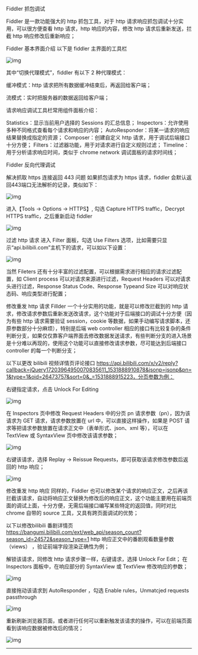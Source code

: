 Fiddler 抓包调试


Fiddler 是一款功能强大的 http 抓包工具，对于 http 请求响应抓包调试十分实用，可以很方便查看 http 请求，http 响应的内容，修改 http 请求后重新发送，拦截 http 响应修改后重新响应；

 

Fiddler 基本界面介绍
以下是 fiddler 主界面的工具栏

![img](https://img-blog.csdn.net/20180718134613858?watermark/2/text/aHR0cHM6Ly9ibG9nLmNzZG4ubmV0L0FsX2Fzc2Fk/font/5a6L5L2T/fontsize/400/fill/I0JBQkFCMA==/dissolve/70)

 

其中“切换代理模式”，fiddler 有以下 2 种代理模式：

缓冲模式：http 请求把所有数据缓冲结束后，再返回给客户端；

流模式：实时把服务器的数据返回给客户端；

 

请求响应调试工具栏常用组件面板介绍：

Statistics：显示当前用户选择的 Sessions 的汇总信息；
Inspectors：允许使用多种不同格式查看每个请求和响应的内容；
AutoResponder：将某一请求的响应结果替换成指定的资源；
Composer：创建自定义 http 请求，用于调试后端接口十分方便；
Filters：过滤器功能，用于对请求进行自定义规则过滤；
Timeline：用于分析请求响应时间，类似于 chrome network 调试面板的请求时间线；




Fiddler 反向代理调试


解决抓取 https 连接返回 443 问题
如果抓包请求为 https 请求，fiddler 会默认返回443端口无法解析的记录，类似如下：

![img](https://img-blog.csdn.net/20180718134640349?watermark/2/text/aHR0cHM6Ly9ibG9nLmNzZG4ubmV0L0FsX2Fzc2Fk/font/5a6L5L2T/fontsize/400/fill/I0JBQkFCMA==/dissolve/70)

进入【Tools -> Options -> HTTPS】, 勾选 Capture HTTPS traffic，Decrypt HTTPS traffic，之后重新启动 fiddler

![img](https://img-blog.csdn.net/20180718134702909?watermark/2/text/aHR0cHM6Ly9ibG9nLmNzZG4ubmV0L0FsX2Fzc2Fk/font/5a6L5L2T/fontsize/400/fill/I0JBQkFCMA==/dissolve/70)

 

过滤 http 请求
进入 Filter 面板，勾选 Use Filters 选项，比如需要只显示“api.bilibili.com”主机下的请求，可以如以下设置：

![img](https://img-blog.csdn.net/20180718134720273?watermark/2/text/aHR0cHM6Ly9ibG9nLmNzZG4ubmV0L0FsX2Fzc2Fk/font/5a6L5L2T/fontsize/400/fill/I0JBQkFCMA==/dissolve/70)

当然 Fileters 还有十分丰富的过滤配置，可以根据需求进行相应的请求过滤配置，如 Client process 可以对请求来源进行过滤，Request Headers 可以对请求头进行过滤，Response Status Code、Response Typeand Size 可以对响应状态码、响应类型进行配置；

 

修改重发 http 请求
Fillder 一个十分实用的功能，就是可以修改拦截到的 http 请求，修改请求参数后重新发送改请求，这个功能对于后端接口的调试十分方便（因为有些 http 请求需要验证 session，cookie 等数据，如果手动编写请求脚本，还原参数部分十分麻烦），特别是后端 web controller 相应的接口有比较复杂的条件判断分支，如果仅仅靠客户端界面去修改数据发送请求，有些判断分支的进入场景是十分难以再现的，使用这个功能可以直接修改请求参数，尽可能达到后端接口 controller 的每一个判断分支；

以下以更改 bilibili 视频详情页评论接口 https://api.bilibili.com/x/v2/reply?callback=jQuery17203964950070835611_1531888910878&jsonp=jsonp&pn=1&type=1&oid=26473757&sort=0&_=1531888915223，分页参数为例：

右键指定请求，点击 Unlock For Editing 

![img](https://img-blog.csdn.net/2018071813474171?watermark/2/text/aHR0cHM6Ly9ibG9nLmNzZG4ubmV0L0FsX2Fzc2Fk/font/5a6L5L2T/fontsize/400/fill/I0JBQkFCMA==/dissolve/70)

在 Inspectors 页中修改 Request Headers 中的分页 pn 请求参数（pn），因为该请求为 GET 请求，请求参数放置在 url 中，可以直接这样操作，如果是 POST 请求等把请求参数放置在请求正文中（表单形式、json、xml 等），可以在 TextView 或 SyntaxView 页中修改该请求参数；

![img](https://img-blog.csdn.net/20180718134757671?watermark/2/text/aHR0cHM6Ly9ibG9nLmNzZG4ubmV0L0FsX2Fzc2Fk/font/5a6L5L2T/fontsize/400/fill/I0JBQkFCMA==/dissolve/70)


右键该请求，选择  Replay -> Reissue Requests，即可获取该请求修改参数后返回的 http 响应；

![img](https://img-blog.csdn.net/20180718134812557?watermark/2/text/aHR0cHM6Ly9ibG9nLmNzZG4ubmV0L0FsX2Fzc2Fk/font/5a6L5L2T/fontsize/400/fill/I0JBQkFCMA==/dissolve/70)


修改重发 http 响应
同样的，Fiddler 也可以修改某个请求的响应正文，之后再该拦截该请求，自动将响应正文替换为修改后的响应正文，这个功能主要用在前端页面的调试上面，十分方便，无需后端接口编写某些特定的返回值，同时对比 chrome 自带的 source 工具，又具有跨页面调试的优势；

以下以修改bilibili 番剧详情页  https://bangumi.bilibili.com/ext/web_api/season_count?season_id=24572&season_type=1 http 响应正文中的番剧观看数量参数（views） ，验证前端字段渲染正确性为例；

解锁该请求，同修改 http 请求步骤一样，右键请求，选择 Unlock For Edit；
在 Inspectors 面板中，在响应部分的 SyntaxView 或 TextView 修改响应的参数；

![img](https://img-blog.csdn.net/20180718134830251?watermark/2/text/aHR0cHM6Ly9ibG9nLmNzZG4ubmV0L0FsX2Fzc2Fk/font/5a6L5L2T/fontsize/400/fill/I0JBQkFCMA==/dissolve/70)

直接拖动该请求到 AutoResponder ，勾选 Enable rules，Unmatcjed requests passthrough 

![img](https://img-blog.csdn.net/20180718134842652?watermark/2/text/aHR0cHM6Ly9ibG9nLmNzZG4ubmV0L0FsX2Fzc2Fk/font/5a6L5L2T/fontsize/400/fill/I0JBQkFCMA==/dissolve/70)


重新刷新浏览器页面，或者进行任何可以重新触发该请求的操作，可以在前端页面看到该响应数据被修改后的情况；

![img](https://img-blog.csdn.net/20180718134853512?watermark/2/text/aHR0cHM6Ly9ibG9nLmNzZG4ubmV0L0FsX2Fzc2Fk/font/5a6L5L2T/fontsize/400/fill/I0JBQkFCMA==/dissolve/70)



---------------------
